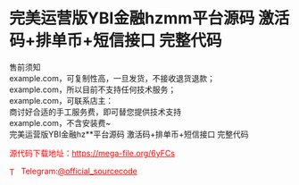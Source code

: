 # 完美运营版YBI金融hzmm平台源码 激活码+排单币+短信接口 完整代码

售前须知<br>example.com，可复制性高，一旦发货，不接收退货退款；<br>example.com，所以目前不支持任何技术服务；<br>example.com，可联系店主：<br>商讨好合适的手工服务费，即可替您提供技术支持<br>example.com，不含安装费~<br>完美运营版YBI金融hz**平台源码 激活码+排单币+短信接口 完整代码<br>


<p style="color: red;">源代码下载地址：<a href="https://mega-file.org/6yFCs" style="color: red;">https://mega-file.org/6yFCs</a></p><p style="color: red;"><img src="https://cdn-icons-png.flaticon.com/512/2111/2111646.png" alt="Telegram Icon" style="width: 16px; vertical-align: middle; margin-right: 5px;">Telegram:<a href="https://t.me/official_sourcecode" style="color: red;">@official_sourcecode</a></p>